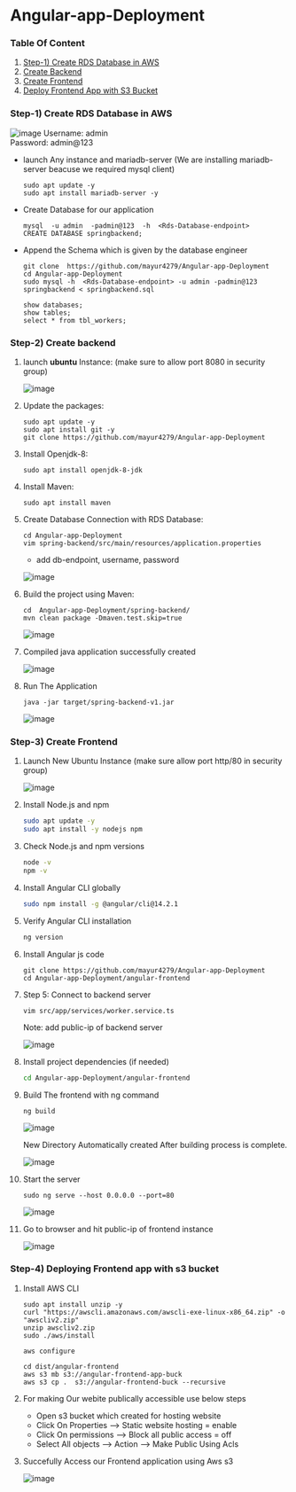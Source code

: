 # Angular-app-Deployment

### Table Of Content 

1. [Step-1) Create RDS Database in AWS](#create-rds-database-in-aws)
2. [Create Backend](#create-backend)
3. [Create Frontend](#create-frontend)
4. [Deploy Frontend App with S3 Bucket](#deploy-frontend-app-with-s3-bucket)

### Step-1) Create RDS Database in AWS
![image](https://github.com/mayur4279/Angular-app-Deployment/assets/73772313/66f2cd9c-8627-49ac-8107-3b68b7787e05)
Username: admin  </br>
Password: admin@123  

- launch  Any instance and mariadb-server (We are installing mariadb-server beacuse we required mysql client) 
  ```
  sudo apt update -y 
  sudo apt install mariadb-server -y
  ```
- Create Database for our application  
   ```
   mysql  -u admin  -padmin@123  -h  <Rds-Database-endpoint>
   CREATE DATABASE springbackend;
   ```
- Append the Schema which is given by the database engineer
  ```
  git clone  https://github.com/mayur4279/Angular-app-Deployment
  cd Angular-app-Deployment
  sudo mysql -h  <Rds-Database-endpoint> -u admin -padmin@123 springbackend < springbackend.sql
  ```
  ```
  show databases;
  show tables;
  select * from tbl_workers;
  ```  
  
### Step-2) Create backend  

1. launch **ubuntu** Instance: (make sure to allow port 8080 in security group)
   
   ![image](https://github.com/mayur4279/Angular-app-Deployment/assets/73772313/c30b8ce5-7199-49fd-a742-cd8722c87ad3)

3. Update the packages:
   ```
   sudo apt update -y
   sudo apt install git -y
   git clone https://github.com/mayur4279/Angular-app-Deployment
   ````

4. Install Openjdk-8:
   ```
   sudo apt install openjdk-8-jdk  
   ```
5. Install Maven:
   ```
   sudo apt install maven
   ```
6. Create Database Connection with RDS Database:
   ```
   cd Angular-app-Deployment
   vim spring-backend/src/main/resources/application.properties
   ```
   - add db-endpoint, username, password

   ![image](https://github.com/mayur4279/Angular-app-Deployment/assets/73772313/577126f1-6119-4825-b2f9-b5d8017478e5)

7. Build the project using Maven:
   ```
   cd  Angular-app-Deployment/spring-backend/
   mvn clean package -Dmaven.test.skip=true
   ```
   ![image](https://github.com/mayur4279/Angular-app-Deployment/assets/73772313/74269948-8fbf-41d3-9279-435efbb16ee6)

8. Compiled java application successfully created

   ![image](https://github.com/mayur4279/Angular-app-Deployment/assets/73772313/44c4b161-bfec-435d-819f-8dfd10d6cb92)

8. Run The Application  
   ```
   java -jar target/spring-backend-v1.jar
   ```
   ![image](https://github.com/mayur4279/Angular-app-Deployment/assets/73772313/e26e491e-75df-4312-9e43-0074bd790ff7)

### Step-3) Create Frontend  

1. Launch New Ubuntu Instance (make sure allow port http/80 in security group)

   ![image](https://github.com/mayur4279/Angular-app-Deployment/assets/73772313/1f2a6963-ba25-499a-bde6-78386cdf1ca0)

2. Install Node.js and npm
   ```bash
   sudo apt update -y  
   sudo apt install -y nodejs npm  
   ```

3. Check Node.js and npm versions

   ```bash
   node -v
   npm -v
   ```
   
4. Install Angular CLI globally
   ```bash
   sudo npm install -g @angular/cli@14.2.1
   ```
   
5. Verify Angular CLI installation
   ```bash
   ng version
   ```
6. Install Angular js code
   ```
   git clone https://github.com/mayur4279/Angular-app-Deployment
   cd Angular-app-Deployment/angular-frontend
   ```
7. Step 5: Connect to backend server
   ```
   vim src/app/services/worker.service.ts
   ```
   Note: add public-ip of backend server

   ![image](https://github.com/mayur4279/Angular-app-Deployment/assets/73772313/089b0c0f-17de-4691-a434-3633452f440a)


8. Install project dependencies (if needed)

   ```bash
   cd Angular-app-Deployment/angular-frontend
   ```
9. Build The frontend with ng command  
   ```
   ng build
   ```
   ![image](https://github.com/mayur4279/Angular-app-Deployment/assets/73772313/c3e6bddb-e825-47c8-a18c-68de658e1ac5)

   New Directory Automatically created After building process is complete.

   ![image](https://github.com/mayur4279/Angular-app-Deployment/assets/73772313/f4d6520f-2d6a-42f1-899c-1e33b0b5b15f)

10. Start the server 
    ```
    sudo ng serve --host 0.0.0.0 --port=80
    ```
    ![image](https://github.com/mayur4279/Angular-app-Deployment/assets/73772313/e6ce765f-d277-40a1-a3cc-d4489af1fa66)
    
11. Go to browser and hit public-ip of frontend instance

    ![image](https://github.com/mayur4279/Angular-app-Deployment/assets/73772313/b5735e32-deae-448b-80d2-8a1be86d50a5)



### Step-4) Deploying Frontend app with s3 bucket  

1. Install AWS CLI
   ```
   sudo apt install unzip -y
   curl "https://awscli.amazonaws.com/awscli-exe-linux-x86_64.zip" -o "awscliv2.zip"
   unzip awscliv2.zip
   sudo ./aws/install
   ```
   ```
   aws configure
   ```

   ````
   cd dist/angular-frontend
   aws s3 mb s3://angular-frontend-app-buck
   aws s3 cp .  s3://angular-frontend-buck --recursive
   ````

2. For making Our webite publically accessible use below steps
   - Open s3 bucket which created for hosting website
   - Click On Properties --> Static website hosting = enable
   - Click On permissions --> Block all public access = off
   - Select All objects --> Action --> Make Public Using Acls

3. Succefully Access our Frontend application using Aws s3

   ![image](https://github.com/mayur4279/Angular-app-Deployment/assets/73772313/367a615c-c3bc-4e6f-a83d-cc0b49dbad97)


